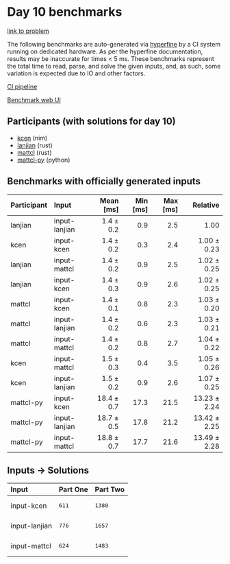 # Day 10 benchmarks

[link to problem](https://adventofcode.com/2024/day/10)

The following benchmarks are auto-generated via
[hyperfine](https://github.com/sharkdp/hyperfine) by a CI system running on
dedicated hardware. As per the hyperfine documentation, results may be
inaccurate for times < 5 ms. These benchmarks represent the total time to read,
parse, and solve the given inputs, and, as such, some variation is expected due
to IO and other factors.

[CI pipeline](http://ci.papercode.net:8080/teams/main/pipelines/aoc2024)

[Benchmark web UI](https://aoc.ancalagon.black)


## Participants (with solutions for day 10)

- [kcen](https://github.com/kcen/aoc2024) (nim)
- [lanjian](https://github.com/lanjian/aoc-2024) (rust)
- [mattcl](https://github.com/mattcl/aoc2024) (rust)
- [mattcl-py](https://github.com/mattcl/aoc2024-py) (python)


## Benchmarks with officially generated inputs

| Participant | Input | Mean [ms] | Min [ms] | Max [ms] | Relative |
|:---|:---|---:|---:|---:|---:|
| lanjian | input-lanjian | 1.4 ± 0.2 | 0.9 | 2.5 | 1.00 |
| kcen | input-kcen | 1.4 ± 0.2 | 0.3 | 2.4 | 1.00 ± 0.23 |
| lanjian | input-mattcl | 1.4 ± 0.2 | 0.9 | 2.5 | 1.02 ± 0.25 |
| lanjian | input-kcen | 1.4 ± 0.3 | 0.9 | 2.6 | 1.02 ± 0.25 |
| mattcl | input-kcen | 1.4 ± 0.1 | 0.8 | 2.3 | 1.03 ± 0.20 |
| mattcl | input-lanjian | 1.4 ± 0.2 | 0.6 | 2.3 | 1.03 ± 0.21 |
| mattcl | input-mattcl | 1.4 ± 0.2 | 0.8 | 2.7 | 1.04 ± 0.22 |
| kcen | input-mattcl | 1.5 ± 0.3 | 0.4 | 3.5 | 1.05 ± 0.26 |
| kcen | input-lanjian | 1.5 ± 0.2 | 0.9 | 2.6 | 1.07 ± 0.25 |
| mattcl-py | input-kcen | 18.4 ± 0.7 | 17.3 | 21.5 | 13.23 ± 2.24 |
| mattcl-py | input-lanjian | 18.7 ± 0.5 | 17.8 | 21.2 | 13.42 ± 2.25 |
| mattcl-py | input-mattcl | 18.8 ± 0.7 | 17.7 | 21.6 | 13.49 ± 2.28 |


## Inputs -> Solutions

| Input | Part One | Part Two |
|:---|:---|:---|
|input-kcen|<pre>611</pre>|<pre>1380</pre>|
|input-lanjian|<pre>776</pre>|<pre>1657</pre>|
|input-mattcl|<pre>624</pre>|<pre>1483</pre>|